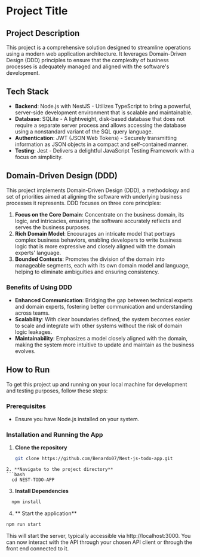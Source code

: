 # Project Title

## Project Description
This project is a comprehensive solution designed to streamline operations using a modern web application architecture. It leverages Domain-Driven Design (DDD) principles to ensure that the complexity of business processes is adequately managed and aligned with the software's development.

## Tech Stack
- **Backend**: Node.js with NestJS - Utilizes TypeScript to bring a powerful, server-side development environment that is scalable and maintainable.
- **Database**: SQLite - A lightweight, disk-based database that does not require a separate server process and allows accessing the database using a nonstandard variant of the SQL query language.
- **Authentication**: JWT (JSON Web Tokens) - Securely transmitting information as JSON objects in a compact and self-contained manner.
- **Testing**: Jest - Delivers a delightful JavaScript Testing Framework with a focus on simplicity.

## Domain-Driven Design (DDD)
This project implements Domain-Driven Design (DDD), a methodology and set of priorities aimed at aligning the software with underlying business processes it represents. DDD focuses on three core principles:
1. **Focus on the Core Domain**: Concentrate on the business domain, its logic, and intricacies, ensuring the software accurately reflects and serves the business purposes.
2. **Rich Domain Model**: Encourages an intricate model that portrays complex business behaviors, enabling developers to write business logic that is more expressive and closely aligned with the domain experts' language.
3. **Bounded Contexts**: Promotes the division of the domain into manageable segments, each with its own domain model and language, helping to eliminate ambiguities and ensuring consistency.

### Benefits of Using DDD
- **Enhanced Communication**: Bridging the gap between technical experts and domain experts, fostering better communication and understanding across teams.
- **Scalability**: With clear boundaries defined, the system becomes easier to scale and integrate with other systems without the risk of domain logic leakages.
- **Maintainability**: Emphasizes a model closely aligned with the domain, making the system more intuitive to update and maintain as the business evolves.

## How to Run
To get this project up and running on your local machine for development and testing purposes, follow these steps:

### Prerequisites
- Ensure you have Node.js installed on your system.

### Installation and Running the App
1. **Clone the repository**
   ```bash
   git clone https://github.com/Benardo07/Nest-js-todo-app.git
  ```
2. **Navigate to the project directory**
  ```bash
    cd NEST-TODO-APP
  ```
3. **Install Dependencies**
  ```bash
    npm install
  ```
4. ** Start the application**
  ```bash
  npm run start
  ```

This will start the server, typically accessible via http://localhost:3000. You can now interact with the API through your chosen API client or through the front end connected to it.